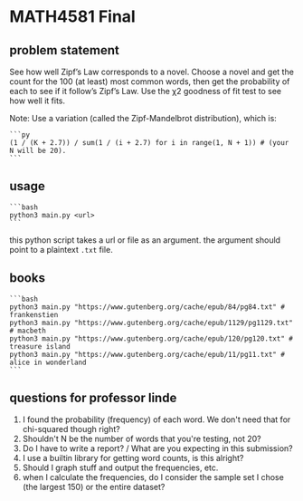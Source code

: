 # MATH4581 Final

## problem statement

See how well Zipf’s Law corresponds to a novel. Choose a novel and get the count for the 100 (at least) most common words, then get the probability of each to see if it follow’s Zipf’s Law. Use the χ2 goodness of fit test to see how well it fits.

Note: Use a variation (called the Zipf-Mandelbrot distribution), which is:

    ```py
    (1 / (K + 2.7)) / sum(1 / (i + 2.7) for i in range(1, N + 1)) # (your N will be 20).
    ```

## usage

    ```bash
    python3 main.py <url>
    ```

this python script takes a url or file as an argument. the argument should point to a plaintext `.txt` file.

## books

    ```bash
    python3 main.py "https://www.gutenberg.org/cache/epub/84/pg84.txt" # frankenstien
    python3 main.py "https://www.gutenberg.org/cache/epub/1129/pg1129.txt" # macbeth
    python3 main.py "https://www.gutenberg.org/cache/epub/120/pg120.txt" # treasure island
    python3 main.py "https://www.gutenberg.org/cache/epub/11/pg11.txt" # alice in wonderland
    ```

## questions for professor linde

1. I found the probability (frequency) of each word. We don't need that for chi-squared though right?
2. Shouldn't N be the number of words that you're testing, not 20?
3. Do I have to write a report? / What are you expecting in this submission?
4. I use a builtin library for getting word counts, is this alright?
5. Should I graph stuff and output the frequencies, etc.
6. when I calculate the frequencies, do I consider the sample set I chose (the largest 150) or the entire dataset?
